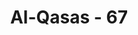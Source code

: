 ---
title: "Al-Qasas - 67"
no: 67
arabic_no: ٦٧
ayah: فَاَمَّا مَنْ تَابَ وَاٰمَنَ وَعَمِلَ صَالِحًا فَعَسٰٓى اَنْ يَّكُوْنَ مِنَ الْمُفْلِحِيْنَ 
translation: "Maka adapun orang yang bertobat dan beriman, serta mengerjakan kebajikan, maka mudah-mudahan dia termasuk orang yang beruntung. "
tafsir: "Betapapun banyaknya dosa seseorang, termasuk menyekutukan Allah yang merupakan dosa yang paling besar, bila ia tobat dan kembali kepada kebenaran, serta beribadah kepada-Nya, membenarkan nabi-Nya, mengerjakan perintah-Nya, dan meninggalkan larangan-Nya, tentu ia termasuk orang-orang yang beruntung dan berbahagia di akhirat. Kejahatannya diganti oleh Allah dengan kebajikan. Ia mendapat karunia dan masuk ke surga yang penuh nikmat. Ia tinggal di dalamnya kekal untuk selama-lamanya, sebagaimana firman Allah :\n\nDan orang-orang yang tidak mempersekutukan Allah dengan sembahan lain dan tidak membunuh orang yang diharamkan Allah kecuali dengan (alasan) yang benar, dan tidak berzina; dan barang siapa melakukan demikian itu, niscaya dia mendapat hukuman yang berat, (yakni) akan dilipatgandakan azab untuknya pada hari Kiamat dan dia akan kekal dalam azab itu, dalam keadaan terhina, kecuali orang-orang yang bertobat dan beriman dan mengerjakan kebajikan; maka kejahatan mereka diganti Allah dengan kebaikan. Allah Maha Pengampun, Maha Penyayang. (al-Furqan/25: 68-70)"
---